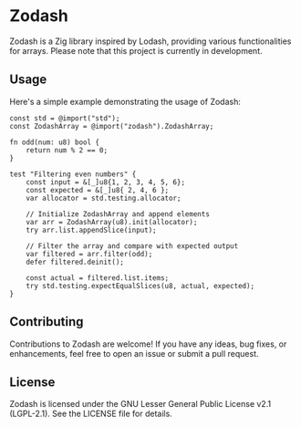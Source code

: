 # Zodash

Zodash is a Zig library inspired by Lodash, providing various functionalities for arrays. Please note that this project is currently in development.

## Usage

Here's a simple example demonstrating the usage of Zodash:

```zig
const std = @import("std");
const ZodashArray = @import("zodash").ZodashArray;

fn odd(num: u8) bool {
    return num % 2 == 0;
}

test "Filtering even numbers" {
    const input = &[_]u8{1, 2, 3, 4, 5, 6};
    const expected = &[_]u8{ 2, 4, 6 };
    var allocator = std.testing.allocator;

    // Initialize ZodashArray and append elements
    var arr = ZodashArray(u8).init(allocator);
    try arr.list.appendSlice(input);

    // Filter the array and compare with expected output
    var filtered = arr.filter(odd);
    defer filtered.deinit();

    const actual = filtered.list.items;
    try std.testing.expectEqualSlices(u8, actual, expected);
}
```

## Contributing

Contributions to Zodash are welcome! If you have any ideas, bug fixes, or enhancements, feel free to open an issue or submit a pull request.

## License

Zodash is licensed under the GNU Lesser General Public License v2.1 (LGPL-2.1). See the LICENSE file for details.
